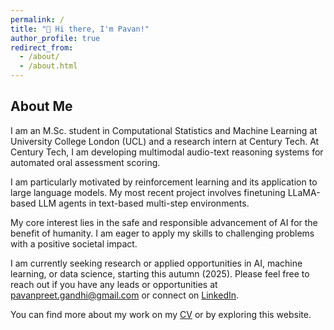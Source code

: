 ```yaml
---
permalink: /
title: "👋 Hi there, I'm Pavan!"
author_profile: true
redirect_from: 
  - /about/
  - /about.html
---
```


## About Me

I am an M.Sc. student in Computational Statistics and Machine Learning at University College London (UCL) and a research intern at Century Tech. At Century Tech, I am developing multimodal audio-text reasoning systems for automated oral assessment scoring.

I am particularly motivated by reinforcement learning and its application to large language models. My most recent project involves finetuning LLaMA-based LLM agents in text-based multi-step environments.

My core interest lies in the safe and responsible advancement of AI for the benefit of humanity. I am eager to apply my skills to challenging problems with a positive societal impact.

I am currently seeking research or applied opportunities in AI, machine learning, or data science, starting this autumn (2025). Please feel free to reach out if you have any leads or opportunities at [pavanpreet.gandhi@gmail.com](mailto:pavanpreet.gandhi@gmail.com) or connect on [LinkedIn](https://www.linkedin.com/in/pavanpreet-gandhi/).

You can find more about my work on my [CV](/resume-cv/pavan-cv.pdf) or by exploring this website.